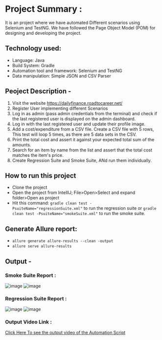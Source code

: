 # Project Summary :
It is an project where we have automated Different scenarios using Selenium and TestNG. We have followed the Page Object Model (POM) for designing and developing the project.
## Technology used:
- Language: Java
- Build System: Gradle
- Automation tool and framework: Selenium and TestNG
- Data manipulation: Simple JSON and CSV Parser

## Peoject Description -

1. Visit the website https://dailyfinance.roadtocareer.net/
2. Register User implementing different Scenarios
3. Log in as admin (pass admin credentials from the terminal) and check if the last registered user is displayed on the admin dashboard. 
4. Log in with the last registered user and update their profile image.
5. Add a cost/expenditure from a CSV file. Create a CSV file with 5 rows, This test will loop 5 times, as there are 5 data sets in the CSV.
6. Print the total cost and assert it against your expected total sum of the amounts.
7. Search for an item by name from the list and assert that the total cost matches the item's price.
8. Create Regression Suite and Smoke Suite, ANd run them individually.

## How to run this project
- Clone the project
- Open the project from IntellIJ; File>Open>Select and expand folder>Open as project
- Hit this command: `gradle clean test -PsuiteName="regressionSuite.xml"` to run the regression suite or `gradle clean test -PsuiteName="smokeSuite.xml"` to run the smoke suite.
## Generate Allure report:

- ``` allure generate allure-results --clean -output ``` 
-   ``` allure serve allure-results ```



## Output -
### Smoke Suite Report :
   ![image](https://github.com/user-attachments/assets/aaf94f53-9ab5-478d-9955-f45074e47f94)
   ![image](https://github.com/user-attachments/assets/3b653c79-2728-41b8-b94b-49fab66e3177)


 ### Regression Suite Report :
   ![image](https://github.com/user-attachments/assets/484d1787-8931-41cb-9185-361d964a0afb)
   ![image](https://github.com/user-attachments/assets/0cc03e69-7faf-4443-b89e-01d7a0875248)


### Output Video Link :
[Click Here To see the output video of the Automation Script ](https://drive.google.com/file/d/1xesSLvLT_5Tq_V3M8YBLm_GGHAMxOVBx/view?usp=sharing)
    
